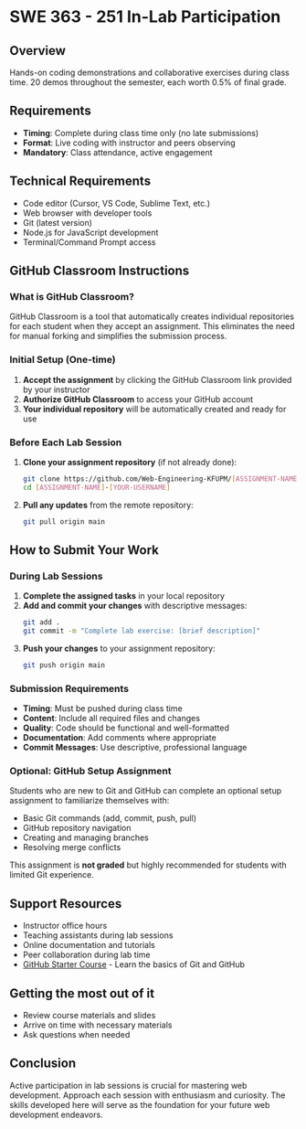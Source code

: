 # SWE 363 - 251 In-Lab Participation

## Overview
Hands-on coding demonstrations and collaborative exercises during class time. 20 demos throughout the semester, each worth 0.5% of final grade.


## Requirements

- **Timing**: Complete during class time only (no late submissions)
- **Format**: Live coding with instructor and peers observing
- **Mandatory**: Class attendance, active engagement


## Technical Requirements

- Code editor (Cursor, VS Code, Sublime Text, etc.)
- Web browser with developer tools
- Git (latest version)
- Node.js for JavaScript development
- Terminal/Command Prompt access

## GitHub Classroom Instructions

### What is GitHub Classroom?
GitHub Classroom is a tool that automatically creates individual repositories for each student when they accept an assignment. This eliminates the need for manual forking and simplifies the submission process.

### Initial Setup (One-time)
1. **Accept the assignment** by clicking the GitHub Classroom link provided by your instructor
2. **Authorize GitHub Classroom** to access your GitHub account
3. **Your individual repository** will be automatically created and ready for use

### Before Each Lab Session
1. **Clone your assignment repository** (if not already done):
   ```bash
   git clone https://github.com/Web-Engineering-KFUPM/[ASSIGNMENT-NAME]-[YOUR-USERNAME].git
   cd [ASSIGNMENT-NAME]-[YOUR-USERNAME]
   ```
2. **Pull any updates** from the remote repository:
   ```bash
   git pull origin main
   ```

## How to Submit Your Work

### During Lab Sessions
1. **Complete the assigned tasks** in your local repository
2. **Add and commit your changes** with descriptive messages:
   ```bash
   git add .
   git commit -m "Complete lab exercise: [brief description]"
   ```
3. **Push your changes** to your assignment repository:
   ```bash
   git push origin main
   ```

### Submission Requirements
- **Timing**: Must be pushed during class time
- **Content**: Include all required files and changes
- **Quality**: Code should be functional and well-formatted
- **Documentation**: Add comments where appropriate
- **Commit Messages**: Use descriptive, professional language

### Optional: GitHub Setup Assignment
Students who are new to Git and GitHub can complete an optional setup assignment to familiarize themselves with:
- Basic Git commands (add, commit, push, pull)
- GitHub repository navigation
- Creating and managing branches
- Resolving merge conflicts

This assignment is **not graded** but highly recommended for students with limited Git experience.



## Support Resources

- Instructor office hours
- Teaching assistants during lab sessions
- Online documentation and tutorials
- Peer collaboration during lab time
- [GitHub Starter Course](https://github.com/Web-Engineering-KFUPM/github-starter-course) - Learn the basics of Git and GitHub

## Getting the most out of it

- Review course materials and slides
- Arrive on time with necessary materials
- Ask questions when needed

## Conclusion
Active participation in lab sessions is crucial for mastering web development. Approach each session with enthusiasm and curiosity. The skills developed here will serve as the foundation for your future web development endeavors.